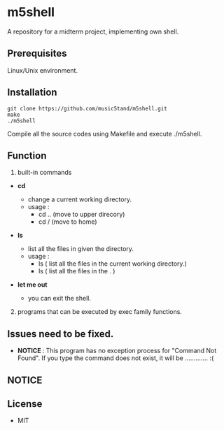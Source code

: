 # m5shell
A repository for a midterm project, implementing own shell.

## Prerequisites
Linux/Unix environment.

## Installation
    git clone https://github.com/music5tand/m5shell.git
    make
    ./m5shell
Compile all the source codes using Makefile and execute ./m5shell.

## Function
1. built-in commands

  - <b>cd</b>
    - change a current working directory.
    - usage :
        - cd .. (move to upper direcory)
        - cd /  (move to home)
        
  - <b>ls</b>
    - list all the files in given the directory.
    - usage :
        - ls ( list all the files in the current working directory.)
        - ls <directory name> ( list all the files in the <directory name>. )
    
  - <b>let me out</b>
    - you can exit the shell.
2. programs that can be executed by exec family functions.

## Issues need to be fixed.
- <b> NOTICE </b> : This program has no exception process for "Command Not Found".
                    If you type the command does not exist, it will be ............. :(

## NOTICE

## License
- MIT
